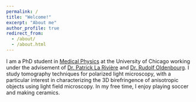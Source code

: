 ```yaml
---
permalink: /
title: "Welcome!"
excerpt: "About me"
author_profile: true
redirect_from: 
  - /about/
  - /about.html
---
```


I am a PhD student in [Medical Physics](https://medphys.uchicago.edu/) at the University of Chicago working under the advisement of [Dr. Patrick La Rivière](https://radiology.uchicago.edu/faculty/patrick-j-la-riviere-phd) and [Dr. Rudolf Oldenbourg](https://www.mbl.edu/research/faculty-and-whitman-scientists/Rudolf%20Oldenbourg). I study tomography techniques for polarized light microscopy, with a particular interest in characterizing the 3D birefringence of anisotropic objects using light field microscopy. In my free time, I enjoy playing soccer and making ceramics.
